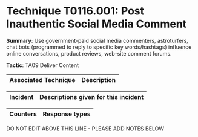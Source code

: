# Technique T0116.001: Post Inauthentic Social Media Comment

**Summary**: Use government-paid social media commenters, astroturfers, chat bots (programmed to reply to specific key words/hashtags) influence online conversations, product reviews, web-site comment forums.

**Tactic**: TA09 Deliver Content


| Associated Technique | Description |
| --------- | ------------------------- |



| Incident | Descriptions given for this incident |
| -------- | -------------------- |



| Counters | Response types |
| -------- | -------------- |


DO NOT EDIT ABOVE THIS LINE - PLEASE ADD NOTES BELOW